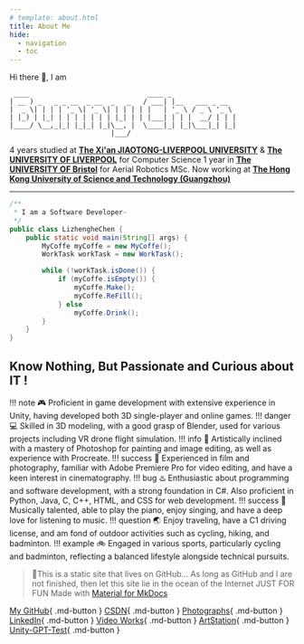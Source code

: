 ```yaml
---
# template: about.html
title: About Me
hide:
  - navigation
  - toc
---
```

Hi there 👋, I am

```
 ____                             ____ _  
| __ ) _   _ _ __  _ __  _   _   / ___| |__   ___ _ __  
|  _ \| | | | '_ \| '_ \| | | | | |   | '_ \ / _ \ '_ \ 
| |_) | |_| | | | | | | | |_| | | |___| | | |  __/ | | |
|____/ \__,_|_| |_|_| |_|\__, |  \____|_| |_|\___|_| |_|
                         |___/      
```

4 years studied at [**The Xi&#39;an JIAOTONG-LIVERPOOL UNIVERSITY**](https://www.xjtlu.edu.cn) & [**The UNIVERSITY OF LIVERPOOL**](https://www.liverpool.ac.uk) for Computer Science
1 year in [**The UNIVERSITY OF Bristol**](https://www.bristol.ac.uk) for Aerial Robotics MSc.
Now working at [**The Hong Kong University of Science and Technology (Guangzhou)**](https://www.hkust-gz.edu.cn/)

<!-- [**More About My Resume**]****(assets/陈李政和 简历.pdf){: .btn} -->

<!-- [**LinkedIn**](https://www.linkedin.com/in/lizhenghe-chen){: .btn}         -->

---

```java
/**
 * I am a Software Developer~
 */
public class LizhengheChen {
    public static void main(String[] args) {
        MyCoffe myCoffe = new MyCoffe();
        WorkTask workTask = new WorkTask();

        while (!workTask.isDone()) {
            if (myCoffe.isEmpty()) {
                myCoffe.Make();
                myCoffe.ReFill();
            } else
                myCoffe.Drink();
        }
    }
}
```

## Know Nothing, But Passionate and Curious about IT !

!!! note
    🎮 Proficient in game development with extensive experience in Unity, having developed both 3D single-player and online games.
!!! danger
    💻 Skilled in 3D modeling, with a good grasp of Blender, used for various projects including VR drone flight simulation.
!!! info
    🎨 Artistically inclined with a mastery of Photoshop for painting and image editing, as well as experience with Procreate.
!!! success
    📸 Experienced in film and photography, familiar with Adobe Premiere Pro for video editing, and have a keen interest in cinematography.
!!! bug
    ♨️ Enthusiastic about programming and software development, with a strong foundation in C#. Also proficient in Python, Java, C, C++, HTML, and CSS for web development.
!!! success
    🎹 Musically talented, able to play the piano, enjoy singing, and have a deep love for listening to music.
!!! question
    🌏 Enjoy traveling, have a C1 driving license, and am fond of outdoor activities such as cycling, hiking, and badminton.
!!! example
    🚲 Engaged in various sports, particularly cycling and badminton, reflecting a balanced lifestyle alongside technical pursuits.

> 🎉This is a static site that lives on GitHub...
> As long as GitHub and I are not finished,
> then let this site lie in the ocean of the Internet
> JUST FOR FUN
> Made with [Material for MkDocs](https://squidfunk.github.io/mkdocs-material/)

[My GitHub](https://github.com/Lizhenghe-Chen){ .md-button }
[CSDN](https://blog.csdn.net/weixin_46146935?type=blog){ .md-button }
[Photographs](https://bunnychen.tuchong.com/){ .md-button }
[LinkedIn](https://www.linkedin.com/in/lizhenghe-chen){ .md-button }
[Video Works](https://space.bilibili.com/34871506){ .md-button }
[ArtStation](https://www.artstation.com/lizhenghe_chen){ .md-button }
[Unity-GPT-Test](https://github.com/Lizhenghe-Chen/Unity-GPT-Test){ .md-button }
